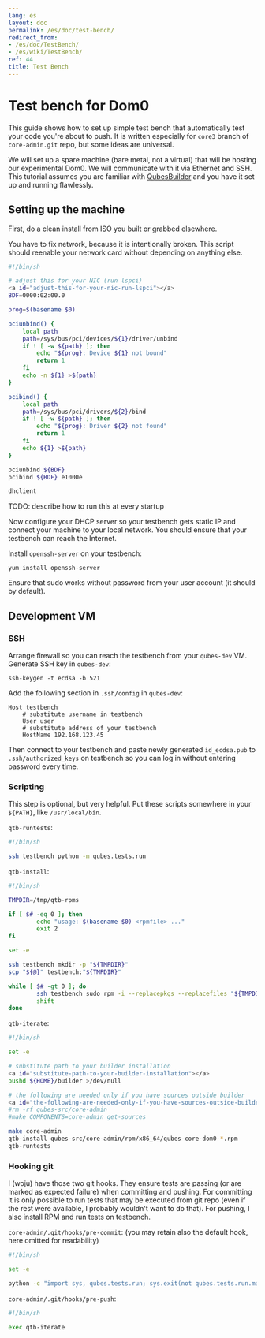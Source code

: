 ```yaml
---
lang: es
layout: doc
permalink: /es/doc/test-bench/
redirect_from:
- /es/doc/TestBench/
- /es/wiki/TestBench/
ref: 44
title: Test Bench
---
```


# Test bench for Dom0
<a id="test-bench-for-dom0"></a>

This guide shows how to set up simple test bench that automatically test your code you're about to push. It is written especially for `core3` branch of `core-admin.git` repo, but some ideas are universal.

We will set up a spare machine (bare metal, not a virtual) that will be hosting our experimental Dom0. We will communicate with it via Ethernet and SSH. This tutorial assumes you are familiar with [QubesBuilder](/es/doc/qubes-builder/) and you have it set up and running flawlessly.

## Setting up the machine
<a id="setting-up-the-machine"></a>

First, do a clean install from ISO you built or grabbed elsewhere.

You have to fix network, because it is intentionally broken. This script should reenable your network card without depending on anything else.

```bash
#!/bin/sh

# adjust this for your NIC (run lspci)
<a id="adjust-this-for-your-nic-run-lspci"></a>
BDF=0000:02:00.0

prog=$(basename $0)

pciunbind() {
    local path
    path=/sys/bus/pci/devices/${1}/driver/unbind
    if ! [ -w ${path} ]; then
        echo "${prog}: Device ${1} not bound"
        return 1
    fi
    echo -n ${1} >${path}
}

pcibind() {
    local path
    path=/sys/bus/pci/drivers/${2}/bind
    if ! [ -w ${path} ]; then
        echo "${prog}: Driver ${2} not found"
        return 1
    fi
    echo ${1} >${path}
}

pciunbind ${BDF}
pcibind ${BDF} e1000e

dhclient
```

TODO: describe how to run this at every startup

Now configure your DHCP server so your testbench gets static IP and connect your machine to your local network. You should ensure that your testbench can reach the Internet.

Install `openssh-server` on your testbench:

~~~
yum install openssh-server
~~~

Ensure that sudo works without password from your user account (it should by default).

## Development VM
<a id="development-vm"></a>

### SSH
<a id="ssh"></a>

Arrange firewall so you can reach the testbench from your `qubes-dev` VM. Generate SSH key in `qubes-dev`:

~~~
ssh-keygen -t ecdsa -b 521
~~~

Add the following section in `.ssh/config` in `qubes-dev`:

~~~
Host testbench
    # substitute username in testbench
    User user
    # substitute address of your testbench
    HostName 192.168.123.45
~~~

Then connect to your testbench and paste newly generated `id_ecdsa.pub` to `.ssh/authorized_keys` on testbench so you can log in without entering password every time.

### Scripting
<a id="scripting"></a>

This step is optional, but very helpful. Put these scripts somewhere in your `${PATH}`, like `/usr/local/bin`.

`qtb-runtests`:

```bash
#!/bin/sh

ssh testbench python -m qubes.tests.run
```

`qtb-install`:

```bash
#!/bin/sh

TMPDIR=/tmp/qtb-rpms

if [ $# -eq 0 ]; then
        echo "usage: $(basename $0) <rpmfile> ..."
        exit 2
fi

set -e

ssh testbench mkdir -p "${TMPDIR}"
scp "${@}" testbench:"${TMPDIR}"

while [ $# -gt 0 ]; do
        ssh testbench sudo rpm -i --replacepkgs --replacefiles "${TMPDIR}/$(basename ${1})"
        shift
done
```

`qtb-iterate`:

```bash
#!/bin/sh

set -e

# substitute path to your builder installation
<a id="substitute-path-to-your-builder-installation"></a>
pushd ${HOME}/builder >/dev/null

# the following are needed only if you have sources outside builder
<a id="the-following-are-needed-only-if-you-have-sources-outside-builder"></a>
#rm -rf qubes-src/core-admin
#make COMPONENTS=core-admin get-sources

make core-admin
qtb-install qubes-src/core-admin/rpm/x86_64/qubes-core-dom0-*.rpm
qtb-runtests
```

### Hooking git
<a id="hooking-git"></a>

I (woju) have those two git hooks. They ensure tests are passing (or are marked as expected failure) when committing and pushing. For committing it is only possible to run tests that may be executed from git repo (even if the rest were available, I probably wouldn't want to do that). For pushing, I also install RPM and run tests on testbench.

`core-admin/.git/hooks/pre-commit`: (you may retain also the default hook, here omitted for readability)

```bash
#!/bin/sh

set -e

python -c "import sys, qubes.tests.run; sys.exit(not qubes.tests.run.main())"
```

`core-admin/.git/hooks/pre-push`:

```bash
#!/bin/sh

exec qtb-iterate
```